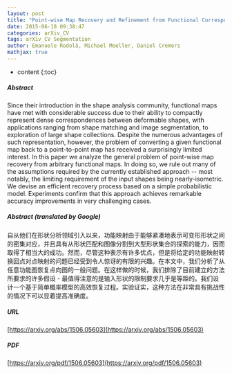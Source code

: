 ```yaml
---
layout: post
title: "Point-wise Map Recovery and Refinement from Functional Correspondence"
date: 2015-06-18 09:38:47
categories: arXiv_CV
tags: arXiv_CV Segmentation
author: Emanuele Rodolà, Michael Moeller, Daniel Cremers
mathjax: true
---
```


* content
{:toc}

##### Abstract
Since their introduction in the shape analysis community, functional maps have met with considerable success due to their ability to compactly represent dense correspondences between deformable shapes, with applications ranging from shape matching and image segmentation, to exploration of large shape collections. Despite the numerous advantages of such representation, however, the problem of converting a given functional map back to a point-to-point map has received a surprisingly limited interest. In this paper we analyze the general problem of point-wise map recovery from arbitrary functional maps. In doing so, we rule out many of the assumptions required by the currently established approach -- most notably, the limiting requirement of the input shapes being nearly-isometric. We devise an efficient recovery process based on a simple probabilistic model. Experiments confirm that this approach achieves remarkable accuracy improvements in very challenging cases.

##### Abstract (translated by Google)
自从他们在形状分析领域引入以来，功能映射由于能够紧凑地表示可变形形状之间的密集对应，并且具有从形状匹配和图像分割到大型形状集合的探索的能力，因而取得了相当大的成功。然而，尽管这种表示有许多优点，但是将给定的功能映射转换回点对点映射的问题已经受到令人惊讶的有限的兴趣。在本文中，我们分析了从任意功能图恢复点向图的一般问题。在这样做的时候，我们排除了目前建立的方法所要求的许多假设 - 最值得注意的是输入形状的限制要求几乎是等距的。我们设计一个基于简单概率模型的高效恢复过程。实验证实，这种方法在非常具有挑战性的情况下可以显着提高准确度。

##### URL
[https://arxiv.org/abs/1506.05603](https://arxiv.org/abs/1506.05603)

##### PDF
[https://arxiv.org/pdf/1506.05603](https://arxiv.org/pdf/1506.05603)

